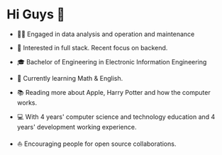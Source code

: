 # Hi Guys 👋



- ✍🏻 Engaged in data analysis and operation and maintenance

- 🧐 Interested in full stack. Recent focus on backend.

- 🎓 Bachelor of Engineering in Electronic Information Engineering

- 🌱 Currently learning Math & English.

- 📚 Reading more about Apple, Harry Potter and how the computer works.

- 💻 With 4 years' computer science and technology education and 4 years' development working experience.

- ⛵ Encouraging people for open source collaborations.

  
